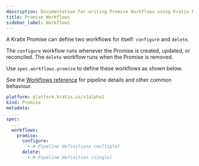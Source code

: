 ```yaml
---
description: Documentation for writing Promise Workflows using Kratix Pipelines, covering how Kratix internally executes the Pipeline containers
title: Promise Workflows
sidebar_label: Workflows
---
```


A Kratix Promise can define two workflows for itself: `configure` and `delete`.

The `configure` workflow runs whenever the Promise is created, updated, or reconciled.
The `delete` workflow runs when the Promise is removed.

Use `spec.workflows.promise` to define these workflows as shown below.

See the [Workflows reference](../workflows) for pipeline details and other common behaviour.

```yaml
platform: platform.kratix.io/v1alpha1
kind: Promise
metadata:
  ...
spec:
  ...
  workflows:
    promise:
      configure:
        - # Pipeline definitions (multiple)
      delete:
        - # Pipeline definition (single)
```

